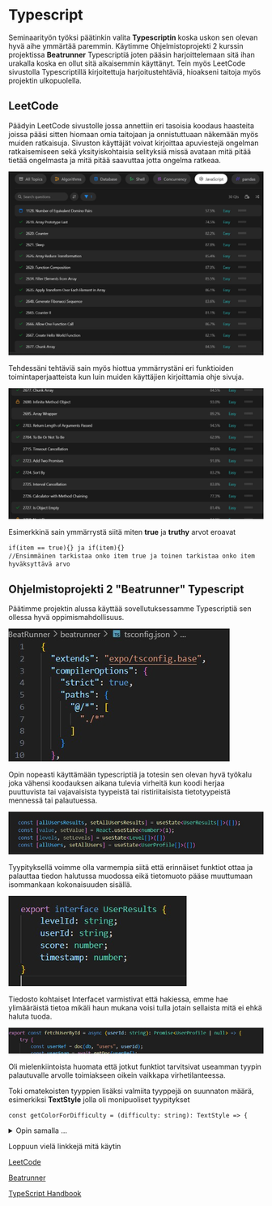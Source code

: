 # Typescript
Seminaarityön työksi päätinkin valita **Typescriptin** koska uskon sen olevan hyvä aihe ymmärtää paremmin.
Käytimme Ohjelmistoprojekti 2 kurssin projektissa **Beatrunner** Typescriptiä joten pääsin harjoittelemaan sitä ihan urakalla koska en ollut sitä aikaisemmin käyttänyt. Tein myös LeetCode sivustolla Typescriptillä kirjoitettuja harjoitustehtäviä, hioakseni taitoja myös projektin ulkopuolella.

## LeetCode
Päädyin LeetCode sivustolle jossa annettiin eri tasoisia koodaus haasteita joissa pääsi sitten hiomaan omia taitojaan ja onnistuttuaan näkemään myös muiden ratkaisuja. Sivuston käyttäjät voivat kirjoittaa apuviestejä ongelman ratkaisemiseen sekä yksityiskohtaisia selityksiä missä avataan mitä pitää tietää ongelmasta ja mitä pitää saavuttaa jotta ongelma ratkeaa.

![Tehdyt tehtävät leetcode sivustolta](images/Leetcode-tehdyt1.jpg)

Tehdessäni tehtäviä sain myös hiottua ymmärrystäni eri funktioiden toimintaperjaatteista kun luin muiden käyttäjien kirjoittamia ohje sivuja.

![Tehdyt tehtävät leetcode sivustolta osa 2](images/Leetcode-tehdyt2.jpg)

Esimerkkinä sain ymmärrystä siitä miten **true** ja **truthy** arvot eroavat

```
if(item == true){} ja if(item){}
//Ensimmäinen tarkistaa onko item true ja toinen tarkistaa onko item hyväksyttävä arvo
```

## Ohjelmistoprojekti 2 "Beatrunner" Typescript
Päätimme projektin alussa käyttää sovellutuksessamme Typescriptiä sen ollessa hyvä oppimismahdollisuus.

![Esimerkki](images/Esimerkki-BR-TsconfigStrict.jpg)

Opin nopeasti käyttämään typescriptiä ja totesin sen olevan hyvä työkalu joka vähensi koodauksen aikana tulevia virheitä kun koodi herjaa puuttuvista tai vajavaisista tyypeistä tai ristiriitaisista tietotyypeistä mennessä tai palautuessa.

![Esimerkki](images/Esimerkki-BR-UsestateTyypitys.jpg)

Tyypityksellä voimme olla varmempia siitä että erinnäiset funktiot ottaa ja palauttaa tiedon halutussa muodossa eikä tietomuoto pääse muuttumaan isommankaan kokonaisuuden sisällä.

![Esimerkki](images/Esimerkki-BR-Interface.jpg)

Tiedosto kohtaiset Interfacet varmistivat että hakiessa, emme hae ylimääräistä tietoa mikäli haun mukana voisi tulla jotain sellaista mitä ei ehkä haluta tuoda.

![Esimerkki](images/Esimerkki-BR-PalauttavanTiedonTietotyyppiVaihtoehdot.jpg)

Oli mielenkiintoista huomata että jotkut funktiot tarvitsivat useamman tyypin palautuvalle arvolle toimiakseen oikein vaikkapa virhetilanteessa.

Toki omatekoisten tyyppien lisäksi valmiita tyyppejä on suunnaton määrä, esimerkiksi **TextStyle** jolla oli monipuoliset tyypitykset
```
const getColorForDifficulty = (difficulty: string): TextStyle => {

```
<details><summary>Opin samalla ...</summary>

Kirjoittamaan Markdown tiedoston syntaxeja.

</details>


Loppuun vielä linkkejä mitä käytin

[LeetCode](https://leetcode.com/problemset/javascript/)

[Beatrunner](https://github.com/Ohjelmistoprojekti-2-BeatRunner/BeatRunner/tree/main)

[TypeScript Handbook](https://www.typescriptlang.org/docs/handbook/intro.html)
